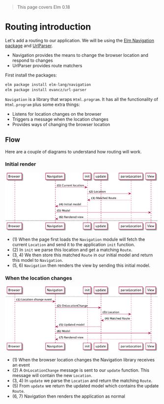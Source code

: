 > This page covers Elm 0.18

# Routing introduction

Let's add a routing to our application. We will be using the [Elm Navigation package](http://package.elm-lang.org/packages/elm-lang/navigation/) and [UrlParser](http://package.elm-lang.org/packages/evancz/url-parser/).

- Navigation provides the means to change the browser location and respond to changes
- UrlParser provides route matchers

First install the packages:

```bash
elm package install elm-lang/navigation
elm package install evancz/url-parser
```

 `Navigation` is a library that wraps `Html.program`. It has all the functionality of `Html.program` plus some extra things:

 - Listens for location changes on the browser
 - Triggers a message when the location changes
 - Provides ways of changing the browser location

## Flow

Here are a couple of diagrams to understand how routing will work.

### Initial render

![Flow](01-intro.png)

- (1) When the page first loads the `Navigation` module will fetch the current `Location` and send it to the application `init` function.
- (2) In `init` we parse this location and get a matching `Route`.
- (3, 4) We then store this matched `Route` in our initial model and return this model to `Navigation`.
- (5, 6) `Navigation` then renders the view by sending this initial model.

### When the location changes

![Flow](01-intro_001.png)

- (1) When the browser location changes the Navigation library receives an event
- (2) A `OnLocationChange` message is sent to our `update` function. This message will contain the new `Location`.
- (3, 4) In `update` we parse the `Location` and return the matching `Route`.
- (5) From `update` we return the updated model which contains the update `Route`.
- (6, 7) Navigation then renders the application as normal


